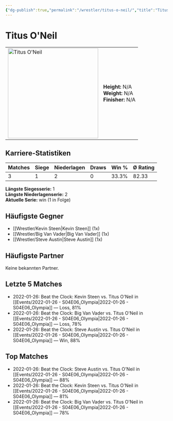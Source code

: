 ```yaml
---
{"dg-publish":true,"permalink":"/wrestler/titus-o-neil/","title":"Titus O'Neil","tags":["wrestler"],"noteIcon":""}
---
```



# Titus O'Neil

<table>
        <tr>
        <td><img src="https://github.com/CptSpaulding1980/choke-slam-wrestling/releases/download/images/Titus_O'Neil.png" width="280" alt="Titus O'Neil"></td>
        <td>
        <b>Height:</b> N/A<br>
        <b>Weight:</b> N/A<br>
        <b>Finisher:</b> N/A<br>
        </td>
        </tr>
        </table>
        

## Karriere-Statistiken

| Matches | Siege | Niederlagen | Draws | Win % | Ø Rating |
|---------|-------|-------------|-------|-------|-----------|
| 3 | 1 | 2 | 0 | 33.3% | 82.33 |

**Längste Siegesserie:** 1<br>**Längste Niederlagenserie:** 2<br>**Aktuelle Serie:** win (1 in Folge)


## Häufigste Gegner
- [[Wrestler/Kevin Steen\|Kevin Steen]] (1x)
- [[Wrestler/Big Van Vader\|Big Van Vader]] (1x)
- [[Wrestler/Steve Austin\|Steve Austin]] (1x)

## Häufigste Partner
Keine bekannten Partner.

## Letzte 5 Matches
- 2022-01-26: Beat the Clock: Kevin Steen vs. Titus O'Neil in [[Events/2022-01-26 - S04E06_Olympia\|2022-01-26 - S04E06_Olympia]] — Loss, 81%
- 2022-01-26: Beat the Clock: Big Van Vader vs. Titus O'Neil in [[Events/2022-01-26 - S04E06_Olympia\|2022-01-26 - S04E06_Olympia]] — Loss, 78%
- 2022-01-26: Beat the Clock: Steve Austin vs. Titus O'Neil in [[Events/2022-01-26 - S04E06_Olympia\|2022-01-26 - S04E06_Olympia]] — Win, 88%

## Top Matches
- 2022-01-26: Beat the Clock: Steve Austin vs. Titus O'Neil in [[Events/2022-01-26 - S04E06_Olympia\|2022-01-26 - S04E06_Olympia]] — 88%
- 2022-01-26: Beat the Clock: Kevin Steen vs. Titus O'Neil in [[Events/2022-01-26 - S04E06_Olympia\|2022-01-26 - S04E06_Olympia]] — 81%
- 2022-01-26: Beat the Clock: Big Van Vader vs. Titus O'Neil in [[Events/2022-01-26 - S04E06_Olympia\|2022-01-26 - S04E06_Olympia]] — 78%
